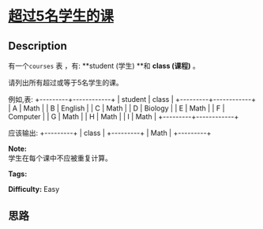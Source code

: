 # [超过5名学生的课][title]

## Description

有一个`courses` 表 ，有: **student  (学生) **和 **class (课程)** 。

请列出所有超过或等于5名学生的课。

例如,表:
            +---------+------------+    | student | class      |    +---------+------------+    | A       | Math       |    | B       | English    |    | C       | Math       |    | D       | Biology    |    | E       | Math       |    | F       | Computer   |    | G       | Math       |    | H       | Math       |    | I       | Math       |    +---------+------------+    

应该输出:
            +---------+    | class   |    +---------+    | Math    |    +---------+    

**Note:**  
学生在每个课中不应被重复计算。


**Tags:** 

**Difficulty:** Easy

## 思路

[title]: https://leetcode-cn.com/problems/classes-more-than-5-students

